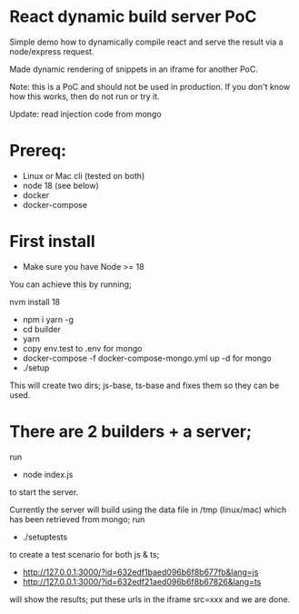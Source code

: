 # React dynamic build server PoC

Simple demo how to dynamically compile react and serve the result 
via a node/express request. 
 
Made dynamic rendering of snippets in an iframe for another PoC.  

Note: this is a PoC and should not be used in production. If you don't know 
how this works, then do not run or try it. 

Update: read injection code from mongo

# Prereq:

- Linux or Mac cli (tested on both) 
- node 18 (see below)
- docker
- docker-compose

# First install

- Make sure you have Node >= 18

You can achieve this by running;

nvm install 18

- npm i yarn -g
- cd builder
- yarn
- copy env.test to .env for mongo 
- docker-compose -f docker-compose-mongo.yml up -d for mongo  
- ./setup

This will create two dirs; js-base, ts-base and fixes them so they can be used.

# There are 2 builders + a server;

run

- node index.js
 
to start the server. 

Currently the server will build using the data file in /tmp (linux/mac) which has 
been retrieved from mongo; run 

- ./setuptests

to create a test scenario for both js & ts; 

- http://127.0.0.1:3000/?id=632edf1baed096b6f8b677fb&lang=js
- http://127.0.0.1:3000/?id=632edf21aed096b6f8b67826&lang=ts

will show the results; put these urls in the iframe src=xxx and we are done. 



